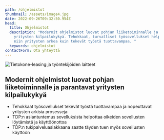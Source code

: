 ```yaml
---
path: /ohjelmistot
thumbnail: /assets/image4.jpg
date: 2022-09-26T09:32:50.954Z
head:
  title: Ohjelmistot
  description: "Modernit ohjelmistot luovat pohjan liiketoiminnalle ja parantavat
    yritysten kilpailukykyä. Tehokkaat, turvalliset työsovellukset helpottavat
    niin yritysten arkea kuin tekevät työstä tuottavampaa. "
  keywords: ohjelmistot
contactForm: Ota yhteyttä
---
```


<HeroBlock bgColor="link" imageAlign="right">

<div className="HeroBlockImage">

![Tietokone-leasing ja työntekijöiden laitteet](/assets/image4.jpg)

</div>

<div className="HeroBlockContent">

## Modernit ohjelmistot luovat pohjan liiketoiminnalle ja parantavat yritysten kilpailukykyä

* Tehokkaat työsovellukset tekevät työstä tuottavampaa ja nopeuttavat yritysten arkisia prosesseja
* TDP:n asiantuntemus sovelluksista helpottaa oikeiden sovellusten löytämistä ja käyttöönottoa
* TDP:n tukipalveluasiakkaana saatte täyden tuen myös sovellusten käyttöön

</div>

</HeroBlock>


<Cards cardsPerRow="3" cards='[{"bgColor":"lightest","title":"Google Workspace","linkBgColor":"lightest","content":"Google Workspace on monipuolinen digitaalinen työympäristö, joka sujuvoittaa yrityksesi liiketoimintaa. Workspace on turvallinen pilvipalvelu hyödyllisillä työsovelluksilla, johon saat TDP:ltä jatkuvan, ripeän käyttötuen.","linkText":"Lue lisää","link":"/ohjelmistot/google-workspace"},{"bgColor":"lightest","title":"Microsoft 365","linkBgColor":"lightest","content":"Microsoft 365 -työympäristö vapauttaa työntekoa ja vähentää kustannuksia tietoturvaa unohtamatta. Tarjoamme saman Microsoft 365-ohjelmistopaketin yrityksellesi kuin kilpailijamme, mutta muita paremmalla käyttäjätuella.","linkText":"Tutustu tarkemmin","link":"/ohjelmistot/microsoft-365"},{"bgColor":"lightest","title":"Dropbox","linkBgColor":"lightest","content":"Dropbox Business on tehokas yhteistyöalusta, joka auttaa PK-yrityksiä työskentelemään paremmin yhdessä, nopeasti. Dropbox Business -tiimit pääsevät tiedostoihin käsiksi milloin ja missä tahansa,","linkText":"Lue lisää","link":"/ohjelmistot/dropbox"},{"bgColor":"lightest","title":"JumpCloud","linkBgColor":"lightest","content":"Haluatko hallita yrityksesi kaikkia laitteita, työntekijöiden tunnuksia ja oikeuksia korkealla tietoturvalla yhdestä paikasta? Pilvipohjainen JumpCloud-ohjelmisto on erinomainen kokonaisratkaisu.","linkText":"Tutustu","link":"/ohjelmistot/jumpcloud"},{"bgColor":"lightest","title":"Nira","linkBgColor":"lightest","content":"Nira on reaaliaikainen pääsynhallintajärjestelmä, jolla hallinnoidaan yrityksen dokumentteja Google Workspacessa. Yli 50 hengen kasvaville organisaatioille loistava 3-in-1 ratkaisu.","linkText":"Lue lisää","link":"/ohjelmistot/nira"}]' />